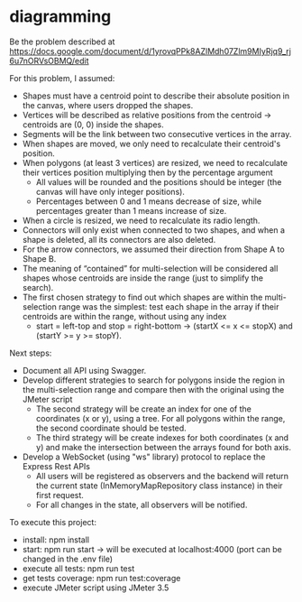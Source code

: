 # diagramming

Be the problem described at https://docs.google.com/document/d/1yrovqPPk8AZlMdh07Zlm9MIyRjq9_rj6u7nORVsOBMQ/edit

For this problem, I assumed:

-   Shapes must have a centroid point to describe their absolute position in the canvas, where users dropped the shapes.
-   Vertices will be described as relative positions from the centroid -> centroids are (0, 0) inside the shapes.
-   Segments will be the link between two consecutive vertices in the array.
-   When shapes are moved, we only need to recalculate their centroid's position.
-   When polygons (at least 3 vertices) are resized, we need to recalculate their vertices position multiplying then by the percentage argument
    -   All values will be rounded and the positions should be integer (the canvas will have only integer positions).
    -   Percentages between 0 and 1 means decrease of size, while percentages greater than 1 means increase of size.
-   When a circle is resized, we need to recalculate its radio length.
-   Connectors will only exist when connected to two shapes, and when a shape is deleted, all its connectors are also deleted.
-   For the arrow connectors, we assumed their direction from Shape A to Shape B.
-   The meaning of “contained” for multi-selection will be considered all shapes whose centroids are inside the range (just to simplify the search).
-   The first chosen strategy to find out which shapes are within the multi-selection range was the simplest:
    test each shape in the array if their centroids are within the range, without using any index
    -   start = left-top and stop = right-bottom -> (startX <= x <= stopX) and (startY >= y >= stopY).

Next steps:

-   Document all API using Swagger.
-   Develop different strategies to search for polygons inside the region in the multi-selection range and compare then with the original using the JMeter script
    -   The second strategy will be create an index for one of the coordinates (x or y), using a tree. For all polygons within the range, the second coordinate should be tested.
    -   The third strategy will be create indexes for both coordinates (x and y) and make the intersection between the arrays found for both axis.
-   Develop a WebSocket (using "ws" library) protocol to replace the Express Rest APIs
    -   All users will be registered as observers and the backend will return the current state (InMemoryMapRepository class instance) in their first request.
    -   For all changes in the state, all observers will be notified.

To execute this project:

-   install: npm install
-   start: npm run start -> will be executed at localhost:4000 (port can be changed in the .env file)
-   execute all tests: npm run test
-   get tests coverage: npm run test:coverage
-   execute JMeter script using JMeter 3.5
